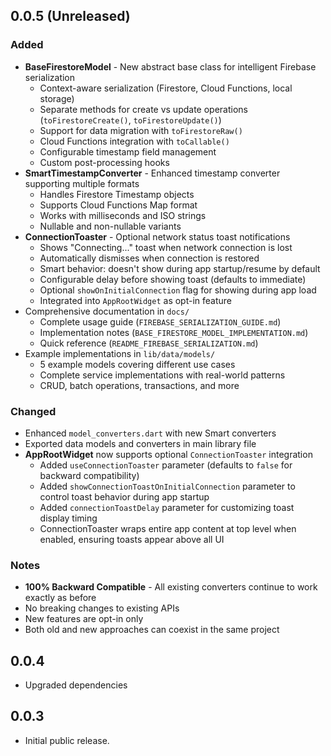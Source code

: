 ## 0.0.5 (Unreleased)

### Added
* **BaseFirestoreModel** - New abstract base class for intelligent Firebase serialization
  * Context-aware serialization (Firestore, Cloud Functions, local storage)
  * Separate methods for create vs update operations (`toFirestoreCreate()`, `toFirestoreUpdate()`)
  * Support for data migration with `toFirestoreRaw()`
  * Cloud Functions integration with `toCallable()`
  * Configurable timestamp field management
  * Custom post-processing hooks
* **SmartTimestampConverter** - Enhanced timestamp converter supporting multiple formats
  * Handles Firestore Timestamp objects
  * Supports Cloud Functions Map format
  * Works with milliseconds and ISO strings
  * Nullable and non-nullable variants
* **ConnectionToaster** - Optional network status toast notifications
  * Shows "Connecting..." toast when network connection is lost
  * Automatically dismisses when connection is restored
  * Smart behavior: doesn't show during app startup/resume by default
  * Configurable delay before showing toast (defaults to immediate)
  * Optional `showOnInitialConnection` flag for showing during app load
  * Integrated into `AppRootWidget` as opt-in feature
* Comprehensive documentation in `docs/`
  * Complete usage guide (`FIREBASE_SERIALIZATION_GUIDE.md`)
  * Implementation notes (`BASE_FIRESTORE_MODEL_IMPLEMENTATION.md`)
  * Quick reference (`README_FIREBASE_SERIALIZATION.md`)
* Example implementations in `lib/data/models/`
  * 5 example models covering different use cases
  * Complete service implementations with real-world patterns
  * CRUD, batch operations, transactions, and more

### Changed
* Enhanced `model_converters.dart` with new Smart converters
* Exported data models and converters in main library file
* **AppRootWidget** now supports optional `ConnectionToaster` integration
  * Added `useConnectionToaster` parameter (defaults to `false` for backward compatibility)
  * Added `showConnectionToastOnInitialConnection` parameter to control toast behavior during app startup
  * Added `connectionToastDelay` parameter for customizing toast display timing
  * ConnectionToaster wraps entire app content at top level when enabled, ensuring toasts appear above all UI

### Notes
* **100% Backward Compatible** - All existing converters continue to work exactly as before
* No breaking changes to existing APIs
* New features are opt-in only
* Both old and new approaches can coexist in the same project

## 0.0.4

* Upgraded dependencies

## 0.0.3

* Initial public release.
